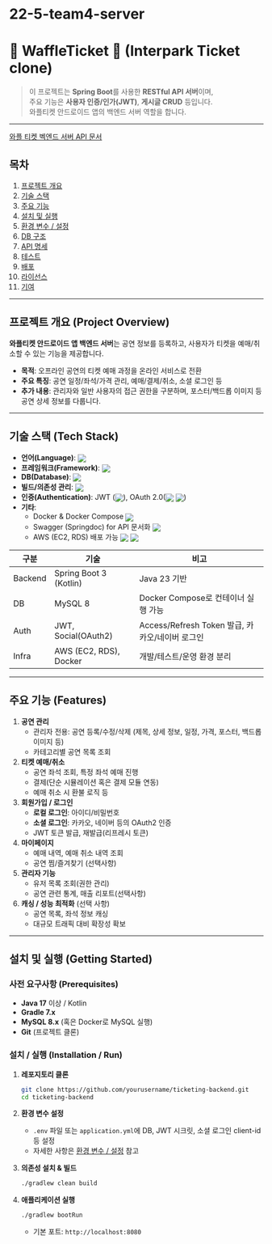 # 22-5-team4-server

# 🧇 WaffleTicket 🎫 (Interpark Ticket clone)


> 이 프로젝트는 **Spring Boot**를 사용한 **RESTful API 서버**이며,  
> 주요 기능은 **사용자 인증/인가(JWT)**, **게시글 CRUD** 등입니다.  
> 와플티켓 안드로이드 앱의 백엔드 서버 역할을 합니다.
---
[와플 티켓 벡엔드 서버 API 문서](http://15.164.225.121/swagger-ui/index.html#/)

## 목차

1. [프로젝트 개요](#프로젝트-개요-project-overview)
2. [기술 스택](#기술-스택-tech-stack)
3. [주요 기능](#주요-기능-features)
4. [설치 및 실행](#설치-및-실행-getting-started)
5. [환경 변수 / 설정](#환경-변수--설정-environment-variables)
6. [DB 구조](#db-구조-database-schema)
7. [API 명세](#api-명세-api-documentation)
8. [테스트](#테스트-testing)
9. [배포](#배포-deployment)
10. [라이선스](#라이선스-license)
11. [기여](#기여-contributing)

---

## 프로젝트 개요 (Project Overview)

**와플티켓 안드로이드 앱 백엔드 서버**는 공연 정보를 등록하고, 사용자가 티켓을 예매/취소할 수 있는 기능을 제공합니다.
- **목적**: 오프라인 공연의 티켓 예매 과정을 온라인 서비스로 전환
- **주요 특징**: 공연 일정/좌석/가격 관리, 예매/결제/취소, 소셜 로그인 등
- **추가 내용**: 관리자와 일반 사용자의 접근 권한을 구분하며, 포스터/백드롭 이미지 등 공연 상세 정보를 다룹니다.

---

## 기술 스택 (Tech Stack)

- **언어(Language)**: <img src="https://img.shields.io/badge/Kotlin-7F52FF?style=flat-square&logo=kotlin&logoColor=white" style="vertical-align: middle;">
- **프레임워크(Framework)**: <img src="https://img.shields.io/badge/Spring Boot-6DB33F?style=flat-square&logo=springboot&logoColor=white" style="vertical-align: middle;">
- **DB(Database)**: <img src="https://img.shields.io/badge/MySQL-4479A1?style=flat-square&logo=mysql&logoColor=white" style="vertical-align: middle;">
- **빌드/의존성 관리**:  <img src="https://img.shields.io/badge/Gradle-02303A?style=flat-square&logo=gradle&logoColor=white" style="vertical-align: middle;">
- **인증(Authentication)**: JWT (<img src="https://img.shields.io/badge/Spring Security-6DB33F?style=flat-square&logo=springsecurity&logoColor=white" style="vertical-align: middle;">), OAuth 2.0(<img src="https://img.shields.io/badge/kakao-FFCD00?style=flat-square&logo=kakao&logoColor=black" style="vertical-align: middle;"> <img src="https://img.shields.io/badge/NAVER-03C75A?style=flat-square&logo=naver&logoColor=white" style="vertical-align: middle;">)
- **기타**:
    - Docker & Docker Compose <img src="https://img.shields.io/badge/docker-2496ED?style=flat-square&logo=docker&logoColor=white" style="vertical-align: middle;">
    - Swagger (Springdoc) for API 문서화 <img src="https://img.shields.io/badge/Swagger-85EA2D?style=flat-square&logo=swagger&logoColor=black" style="vertical-align: middle;">
    - AWS (EC2, RDS) 배포 가능 <img src="https://img.shields.io/badge/Amazon EC2-FF9900?style=flat-square&logo=amazon ec2&logoColor=white" style="vertical-align: middle;"> <img src="https://img.shields.io/badge/Amazon RDS-527FFF?style=flat-square&logo=Amazon rds&logoColor=white" style="vertical-align: middle;">

| 구분         | 기술                           | 비고                                   |
|--------------|--------------------------------|--------------------------------------|
| Backend      | Spring Boot 3 (Kotlin)         | Java 23 기반                            |
| DB           | MySQL 8                        | Docker Compose로 컨테이너 실행 가능           |
| Auth         | JWT, Social(OAuth2)            | Access/Refresh Token 발급, 카카오/네이버 로그인 |
| Infra        | AWS (EC2, RDS), Docker         | 개발/테스트/운영 환경 분리                      |

---

## 주요 기능 (Features)

1. **공연 관리**
    - 관리자 전용: 공연 등록/수정/삭제 (제목, 상세 정보, 일정, 가격, 포스터, 백드롭 이미지 등)
    - 카테고리별 공연 목록 조회
2. **티켓 예매/취소**
    - 공연 좌석 조회, 특정 좌석 예매 진행
    - 결제(단순 시뮬레이션 혹은 결제 모듈 연동)
    - 예매 취소 시 환불 로직 등
3. **회원가입 / 로그인**
    - **로컬 로그인**: 아이디/비밀번호
    - **소셜 로그인**: 카카오, 네이버 등의 OAuth2 인증
    - JWT 토큰 발급, 재발급(리프레시 토큰)
4. **마이페이지**
    - 예매 내역, 예매 취소 내역 조회
    - 공연 찜/즐겨찾기 (선택사항)
5. **관리자 기능**
    - 유저 목록 조회(권한 관리)
    - 공연 관련 통계, 매출 리포트(선택사항)
6. **캐싱 / 성능 최적화** (선택 사항)
    - 공연 목록, 좌석 정보 캐싱
    - 대규모 트래픽 대비 확장성 확보

---

## 설치 및 실행 (Getting Started)

### 사전 요구사항 (Prerequisites)

- **Java 17** 이상 / Kotlin
- **Gradle 7.x**
- **MySQL 8.x** (혹은 Docker로 MySQL 실행)
- **Git** (프로젝트 클론)

### 설치 / 실행 (Installation / Run)

1. **레포지토리 클론**
    ```bash
    git clone https://github.com/yourusername/ticketing-backend.git
    cd ticketing-backend
    ```

2. **환경 변수 설정**
    - `.env` 파일 또는 `application.yml`에 DB, JWT 시크릿, 소셜 로그인 client-id 등 설정
    - 자세한 사항은 [환경 변수 / 설정](#환경-변수--설정-environment-variables) 참고

3. **의존성 설치 & 빌드**
    ```bash
    ./gradlew clean build
    ```

4. **애플리케이션 실행**
    ```bash
    ./gradlew bootRun
    ```
    - 기본 포트: `http://localhost:8080`